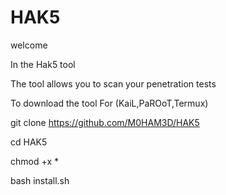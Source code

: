 # HAK5

welcome

In the Hak5 tool

The tool allows you to scan your penetration tests

To download the tool For (KaiL,PaROoT,Termux)

git clone https://github.com/M0HAM3D/HAK5

cd HAK5

chmod +x *

bash install.sh
